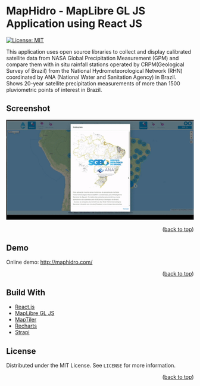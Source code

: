 <!-- @format -->

# MapHidro - MapLibre GL JS Application using React JS

[![License: MIT](https://img.shields.io/badge/License-MIT-yellow.svg)](https://opensource.org/licenses/MIT)

This application uses open source libraries to collect and display calibrated satellite data from NASA Global Precipitation Measurement (GPM) and compare them with in situ rainfall stations operated by CRPM(Geological Survey of Brazil) from the National Hydrometeorological Network (RHN) coordinated by ANA (National Water and Sanitation Agency) in Brazil. Shows 20-year satellite precipitation measurements of more than 1500 pluviometric points of interest in Brazil.

## Screenshot

![react maplibre MapHidroCharts](/assets/maphidro2.gif 'MapHidroCharts')

<p align="right">(<a href="#top">back to top</a>)</p>

## Demo

Online demo: http://maphidro.com/

<p align="right">(<a href="#top">back to top</a>)</p>

## Build With

- [React.js](https://reactjs.org/)
- [MapLibre GL JS](https://maplibre.org/)
- [MapTiler](https://www.maptiler.com/)
- [Recharts](https://recharts.org/en-US/)
- [Strapi](https://strapi.io//)

<!-- LICENSE -->

## License

Distributed under the MIT License. See `LICENSE` for more information.

<p align="right">(<a href="#top">back to top</a>)</p>
